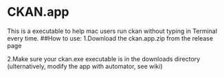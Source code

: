 # CKAN.app
This is a executable to help mac users run ckan without typing in Terminal every time.
##How to use:
1.Download the ckan.app.zip from the release page  

2.Make sure your ckan.exe executable is in the downloads directory (ulternatively, modify the app with automator, see wiki) 
